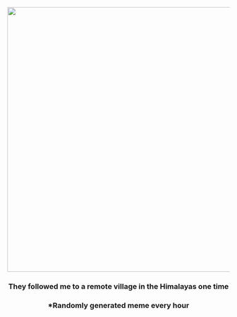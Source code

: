 <p align="center">
        <img src="https://i.redd.it/lv1py1p2a8091.gif" width="600" height="600">
        </p>
        <h3 align="center">They followed me to a remote village in the Himalayas one time</h3>
        <h3 align="center">*Randomly generated meme every hour</h3>
    